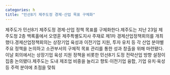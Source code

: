 ```yaml
---
categories: h
title: "민선8기 제주도정 경제·산업 목표 구체화"
---
```

제주도가 민선8기 제주도정 경제·산업 정책 목표를 구체화한다.제주도는 지난 23일 제주도청 2층 백록홀에서 오영훈 제주특별도지사 주재로 제1차 경제산업정책회의를 개최했다.경제산업정책회의는 상장기업 육성과 이전기업 지원, 투자 유치 등 각 산업 분야별 주요 정책을 논의하고 소관부서의 구체적 목표 관리를 통한 성과 창출을 위해 마련됐다.이날 회의에서는 상장기업 육성 지원 정책을 비롯한 민선8기 도정 전략산업 방향 설정이 집중 논의됐다.제주도는 도내 제조업 비중을 늘리고 향토·이전기업 융합, 기업 유치·육성 등 주력 분야에 초점을 맞춰